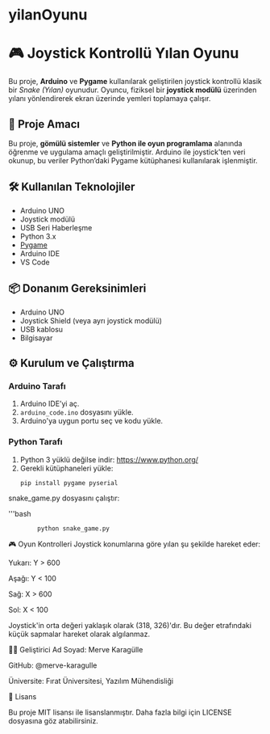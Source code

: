 # yilanOyunu
# 🎮 Joystick Kontrollü Yılan Oyunu

Bu proje, **Arduino** ve **Pygame** kullanılarak geliştirilen joystick kontrollü klasik bir *Snake (Yılan)* oyunudur. Oyuncu, fiziksel bir **joystick modülü** üzerinden yılanı yönlendirerek ekran üzerinde yemleri toplamaya çalışır.

## 🧠 Proje Amacı

Bu proje, **gömülü sistemler** ve **Python ile oyun programlama** alanında öğrenme ve uygulama amaçlı geliştirilmiştir. Arduino ile joystick'ten veri okunup, bu veriler Python’daki Pygame kütüphanesi kullanılarak işlenmiştir.

## 🛠️ Kullanılan Teknolojiler

- Arduino UNO
- Joystick modülü
- USB Seri Haberleşme
- Python 3.x
- [Pygame](https://www.pygame.org/)
- Arduino IDE
- VS Code

## 📦 Donanım Gereksinimleri

- Arduino UNO
- Joystick Shield (veya ayrı joystick modülü)
- USB kablosu
- Bilgisayar

## ⚙️ Kurulum ve Çalıştırma

### Arduino Tarafı

1. Arduino IDE’yi aç.
2. `arduino_code.ino` dosyasını yükle.
3. Arduino'ya uygun portu seç ve kodu yükle.

### Python Tarafı

1. Python 3 yüklü değilse indir: https://www.python.org/
2. Gerekli kütüphaneleri yükle:
   ```bash
   pip install pygame pyserial
snake_game.py dosyasını çalıştır:

'''bash

            python snake_game.py
🎮 Oyun Kontrolleri
Joystick konumlarına göre yılan şu şekilde hareket eder:

Yukarı: Y > 600

Aşağı: Y < 100

Sağ: X > 600

Sol: X < 100

Joystick'in orta değeri yaklaşık olarak (318, 326)'dır. Bu değer etrafındaki küçük sapmalar hareket olarak algılanmaz.


👨‍💻 Geliştirici
Ad Soyad: Merve Karagülle

GitHub: @merve-karagulle

Üniversite: Fırat Üniversitesi, Yazılım Mühendisliği

📝 Lisans

Bu proje MIT lisansı ile lisanslanmıştır. Daha fazla bilgi için LICENSE dosyasına göz atabilirsiniz.
